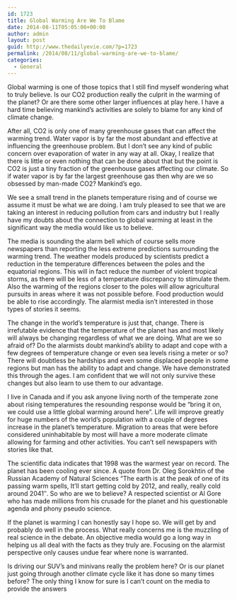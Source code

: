 ```yaml
---
id: 1723
title: Global Warming Are We To Blame
date: 2014-08-11T05:05:00+00:00
author: admin
layout: post
guid: http://www.thedailyevie.com/?p=1723
permalink: /2014/08/11/global-warming-are-we-to-blame/
categories:
  - General
---
```

Global warming is one of those topics that I still find myself wondering what to truly believe. Is our CO2 production really the culprit in the warming of the planet? Or are there some other larger influences at play here. I have a hard time believing mankind&#8217;s activities are solely to blame for any kind of climate change.

After all, CO2 is only one of many greenhouse gases that can affect the warming trend. Water vapor is by far the most abundant and effective at influencing the greenhouse problem. But I don&#8217;t see any kind of public concern over evaporation of water in any way at all. Okay, I realize that there is little or even nothing that can be done about that but the point is CO2 is just a tiny fraction of the greenhouse gases affecting our climate. So if water vapor is by far the largest greenhouse gas then why are we so obsessed by man-made CO2? Mankind&#8217;s ego.

We see a small trend in the planets temperature rising and of course we assume it must be what we are doing. I am truly pleased to see that we are taking an interest in reducing pollution from cars and industry but I really have my doubts about the connection to global warming at least in the significant way the media would like us to believe.

The media is sounding the alarm bell which of course sells more newspapers than reporting the less extreme predictions surrounding the warming trend. The weather models produced by scientists predict a reduction in the temperature differences between the poles and the equatorial regions. This will in fact reduce the number of violent tropical storms, as there will be less of a temperature discrepancy to stimulate them. Also the warming of the regions closer to the poles will allow agricultural pursuits in areas where it was not possible before. Food production would be able to rise accordingly. The alarmist media isn&#8217;t interested in those types of stories it seems.

The change in the world&#8217;s temperature is just that, change. There is irrefutable evidence that the temperature of the planet has and most likely will always be changing regardless of what we are doing. What are we so afraid of? Do the alarmists doubt mankind&#8217;s ability to adapt and cope with a few degrees of temperature change or even sea levels rising a meter or so? There will doubtless be hardships and even some displaced people in some regions but man has the ability to adapt and change. We have demonstrated this through the ages. I am confident that we will not only survive these changes but also learn to use them to our advantage.

I live in Canada and if you ask anyone living north of the temperate zone about rising temperatures the resounding response would be &#8220;bring it on, we could use a little global warming around here&#8221;. Life will improve greatly for huge numbers of the world&#8217;s population with a couple of degrees increase in the planet&#8217;s temperature. Migration to areas that were before considered uninhabitable by most will have a more moderate climate allowing for farming and other activities. You can&#8217;t sell newspapers with stories like that.

The scientific data indicates that 1998 was the warmest year on record. The planet has been cooling ever since. A quote from Dr. Oleg Sorokhtin of the Russian Academy of Natural Sciences &#8220;The earth is at the peak of one of its passing warm spells, It&#8217;ll start getting cold by 2012, and really, really cold around 2041&#8243;. So who are we to believe? A respected scientist or Al Gore who has made millions from his crusade for the planet and his questionable agenda and phony pseudo science.

If the planet is warming I can honestly say I hope so. We will get by and probably do well in the process. What really concerns me is the muzzling of real science in the debate. An objective media would go a long way in helping us all deal with the facts as they truly are. Focusing on the alarmist perspective only causes undue fear where none is warranted.

Is driving our SUV&#8217;s and minivans really the problem here? Or is our planet just going through another climate cycle like it has done so many times before? The only thing I know for sure is I can&#8217;t count on the media to provide the answers